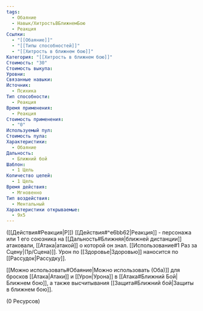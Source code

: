 ```yaml
---
tags:
  - Обаяние
  - Навык/ХитростьВБлижнемБою
  - Реакция
Ссылки:
  - "[[Обаяние]]"
  - "[[Типы способностей]]"
  - "[[Хитрость в ближнем бою]]"
Категория: "[[Хитрость в ближнем бою]]"
Стоимость: "30"
Стоимость выкупа: 
Уровни: 
Связанные навыки: 
Источник:
  - Психика
Тип способности:
  - Реакция
Время применения:
  - Реакция
Стоимость применения:
  - "0"
Используемый пул: 
Стоимость пула: 
Характеристики:
  - Обаяние
Дальность:
  - Ближний бой
Шаблон:
  - 1 Цель
Количество целей:
  - 1 Цель
Время действия:
  - Мгновенно
Тип воздействия:
  - Ментальный
Характеристики открываемые:
  - 9x5
---
```

([[Действия#Реакция|Р]]) [[Действия#^e6bb62|Реакция]] - персонажа или 1 его союзника на [[Дальность#Ближняя|ближней дистанции]] атаковали, [[Атака|атакой]] о которой он знал. [[Использование#1 Раз за Сцену|(1р/Сцена)]]. Урон по [[Здоровье|Здоровью]] наносится по [[Рассудок|Рассудку]]. 

[[Можно использовать#Обаяние|Можно использовать (Оба)]] для бросков [[Атака|Атаки]] и [[Урон|Урона]] в [[Атака#Ближний Бой|Ближнем бою]], а также высчитывания [[Защита#Ближний бой|Защиты в ближнем бою]].

(0 Ресурсов) 
